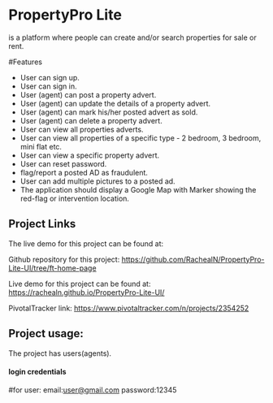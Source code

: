 #   PropertyPro Lite
is a platform where people can create and/or search properties for sale or rent.

#Features

- User can sign up.
- User can sign in.
- User (agent) can post a property advert.
- User (agent) can update the details of a property advert.
- User (agent) can mark his/her posted advert as sold.
- User (agent) can delete a property advert.
- User can view all properties adverts.
- User can view all properties of a specific type - 2 bedroom, 3 bedroom, mini flat etc.
- User can view a specific property advert.
- User can reset password.
- flag/report a posted AD as fraudulent.
- User can add multiple pictures to a posted ad.
- The application should display a Google Map with Marker showing the red-flag or
intervention location.

## Project Links
The live demo for this project can be found at:

Github repository for this project:
https://github.com/RachealN/PropertyPro-Lite-UI/tree/ft-home-page

Live demo for this project can be found at:
https://rachealn.github.io/PropertyPro-Lite-UI/

PivotalTracker link: 
https://www.pivotaltracker.com/n/projects/2354252


## Project usage:
The project has users(agents).


#### login credentials
#for user:
email:user@gmail.com
password:12345






